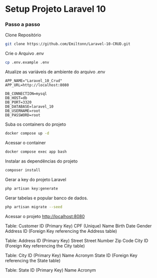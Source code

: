 # Setup Projeto Laravel 10

### Passo a passo

Clone Repositório

```sh
git clone https://github.com/Emiltonn/Laravel-10-CRUD.git
```

Crie o Arquivo .env

```sh
cp .env.example .env
```

Atualize as variáveis de ambiente do arquivo .env

```dosini
APP_NAME="Laravel_10_Crud"
APP_URL=http://localhost:8080

DB_CONNECTION=mysql
DB_HOST=db
DB_PORT=3320
DB_DATABASE=laravel_10
DB_USERNAME=root
DB_PASSWORD=root

```

Suba os containers do projeto

```sh
docker compose up -d
```

Acessar o container

```sh
docker compose exec app bash
```

Instalar as dependências do projeto

```sh
composer install
```

Gerar a key do projeto Laravel

```sh
php artisan key:generate
```

Gerar tabelas e popular banco de dados.

```sh
php artisan migrate --seed
```

Acessar o projeto
[http://localhost:8080](http://localhost:8080)

Table: Customer
ID (Primary Key)
CPF (Unique)
Name
Birth Date
Gender
Address ID (Foreign Key referencing the Address table)

Table: Address
ID (Primary Key)
Street
Street Number
Zip Code
City ID (Foreign Key referencing the City table)

Table: City
ID (Primary Key)
Name
Acronym
State ID (Foreign Key referencing the State table)

Table: State
ID (Primary Key)
Name
Acronym
